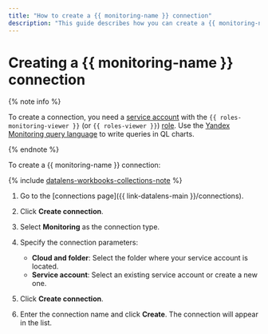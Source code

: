 ```yaml
---
title: "How to create a {{ monitoring-name }} connection"
description: "This guide describes how you can create a {{ monitoring-name }} connection."
---
```


# Creating a {{ monitoring-name }} connection

{% note info %}

To create a connection, you need a [service account](../../../iam/concepts/users/service-accounts.md) with the `{{ roles-monitoring-viewer }}` (or `{{ roles-viewer }}`) [role](../../../iam/operations/sa/assign-role-for-sa.md).
Use the [Yandex Monitoring query language](../../../monitoring/concepts/querying.md) to write queries in QL charts.

{% endnote %}

To create a {{ monitoring-name }} connection:


{% include [datalens-workbooks-collections-note](../../../_includes/datalens/operations/datalens-workbooks-collections-note.md) %}


1. Go to the [connections page]({{ link-datalens-main }}/connections).
1. Click **Create connection**.
1. Select **Monitoring** as the connection type.
1. Specify the connection parameters:

   * **Cloud and folder**: Select the folder where your service account is located.
   * **Service account**: Select an existing service account or create a new one.

1. Click **Create connection**.
1. Enter the connection name and click **Create**. The connection will appear in the list.
